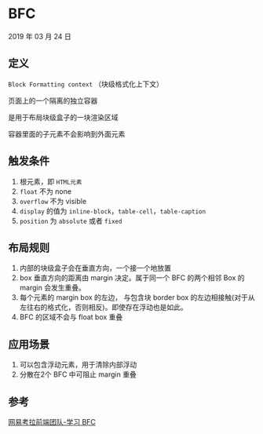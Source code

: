# BFC

2019 年 03 月 24 日

## 定义

`Block Formatting context`  （块级格式化上下文）

页面上的一个隔离的独立容器

是用于布局块级盒子的一块渲染区域

容器里面的子元素不会影响到外面元素

## 触发条件

1. 根元素，即 `HTML元素`
2. `float` 不为 none
3. `overflow` 不为 visible
4. `display` 的值为 `inline-block`，`table-cell`，`table-caption`
5. `position` 为 `absolute` 或者 `fixed`

## 布局规则

1. 内部的块级盒子会在垂直方向，一个接一个地放置
2. box 垂直方向的距离由 margin 决定。属于同一个 BFC 的两个相邻 Box 的 margin 会发生重叠。
3. 每个元素的 margin box 的左边， 与包含块 border box 的左边相接触(对于从左往右的格式化，否则相反)。即使存在浮动也是如此。
4. BFC 的区域不会与 float box 重叠

## 应用场景

1. 可以包含浮动元素，用于清除内部浮动
2. 分散在2个 BFC 中可阻止 margin 重叠

## 参考

[网易考拉前端团队-学习 BFC](https://juejin.im/post/59b73d5bf265da064618731d)